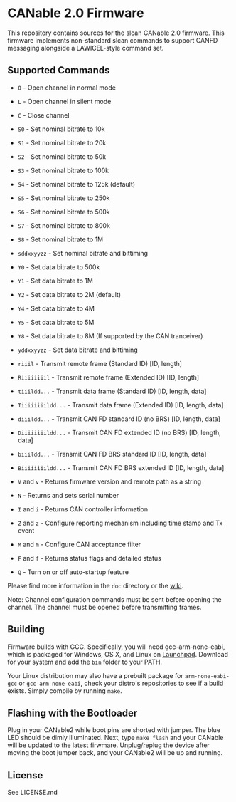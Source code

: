 # CANable 2.0 Firmware

This repository contains sources for the slcan CANable 2.0 firmware. This firmware implements non-standard slcan commands to support CANFD messaging alongside a LAWICEL-style command set.

## Supported Commands

- `O` - Open channel in normal mode
- `L` - Open channel in silent mode
- `C` - Close channel
- `S0` - Set nominal bitrate to 10k
- `S1` - Set nominal bitrate to 20k
- `S2` - Set nominal bitrate to 50k
- `S3` - Set nominal bitrate to 100k
- `S4` - Set nominal bitrate to 125k (default)
- `S5` - Set nominal bitrate to 250k
- `S6` - Set nominal bitrate to 500k
- `S7` - Set nominal bitrate to 800k
- `S8` - Set nominal bitrate to 1M
- `sddxxyyzz` - Set nominal bitrate and bittiming
- `Y0` - Set data bitrate to 500k
- `Y1` - Set data bitrate to 1M
- `Y2` - Set data bitrate to 2M (default)
- `Y4` - Set data bitrate to 4M
- `Y5` - Set data bitrate to 5M
- `Y8` - Set data bitrate to 8M (If supported by the CAN tranceiver)
- `yddxxyyzz` - Set data bitrate and bittiming
- `riiil` - Transmit remote frame (Standard ID) [ID, length]
- `Riiiiiiiil` - Transmit remote frame (Extended ID) [ID, length]
- `tiiildd...` - Transmit data frame (Standard ID) [ID, length, data]
- `Tiiiiiiiildd...` - Transmit data frame (Extended ID) [ID, length, data]
- `diiildd...` - Transmit CAN FD standard ID (no BRS) [ID, length, data]
- `Diiiiiiiildd...` - Transmit CAN FD extended ID (no BRS) [ID, length, data]
- `biiildd...` - Transmit CAN FD BRS standard ID [ID, length, data]
- `Biiiiiiiildd...` - Transmit CAN FD BRS extended ID [ID, length, data]

- `V` and `v` - Returns firmware version and remote path as a string
- `N` - Returns and sets serial number 
- `I` and `i` - Returns CAN controller information
- `Z` and `z` - Configure reporting mechanism including time stamp and Tx event
- `M` and `m` - Configure CAN acceptance filter
- `F` and `f` - Returns status flags and detailed status
- `Q` - Turn on or off auto-startup feature

Please find more information in the `doc` directory or the [wiki](https://github.com/Nakakiyo092/canable2-fw/wiki).

Note: Channel configuration commands must be sent before opening the channel. The channel must be opened before transmitting frames.

## Building

Firmware builds with GCC. Specifically, you will need gcc-arm-none-eabi, which
is packaged for Windows, OS X, and Linux on
[Launchpad](https://launchpad.net/gcc-arm-embedded/+download). Download for your
system and add the `bin` folder to your PATH.

Your Linux distribution may also have a prebuilt package for `arm-none-eabi-gcc` or `gcc-arm-none-eabi`, check your distro's repositories to see if a build exists. Simply compile by running `make`.

## Flashing with the Bootloader

Plug in your CANable2 while boot pins are shorted with jumper. The blue LED should be dimly illuminated. Next, type `make flash` and your CANable will be updated to the latest firwmare. Unplug/replug the device after moving the boot jumper back, and your CANable2 will be up and running.

## License

See LICENSE.md
